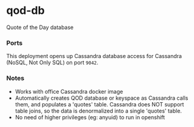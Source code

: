 # qod-db
Quote of the Day database

### Ports
This deployment opens up Cassandra database access for Cassandra (NoSQL, Not Only SQL) on port `9042`.

### Notes
* Works with office Cassandra docker image
* Automatically creates QOD database or keyspace as Cassandra calls them, and populates a 'quotes' table.  Cassandra does NOT support table joins, so the data is denormalized into a single 'quotes' table.
* No need of higher privileges (eg: anyuid) to run in openshift
